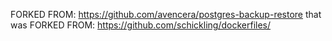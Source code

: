FORKED FROM: https://github.com/avencera/postgres-backup-restore that was FORKED FROM: https://github.com/schickling/dockerfiles/
